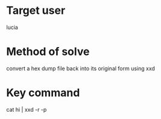 # Target user
lucia
# Method of solve
convert a hex dump file back into its original form using xxd
# Key command
cat hi | xxd -r -p
